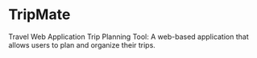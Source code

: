 # TripMate
Travel Web Application
Trip Planning Tool: A web-based application that allows users to plan and organize their trips.
